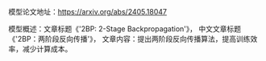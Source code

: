 模型论文地址：https://arxiv.org/abs/2405.18047

模型概述：文章标题《'2BP: 2-Stage Backpropagation'》，
中文文章标题《'2BP：两阶段反向传播'》，
文章内容：提出两阶段反向传播算法，提高训练效率，减少计算成本。
